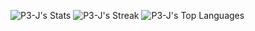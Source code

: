 ![P3-J's Stats](https://github-readme-stats.vercel.app/api?username=P3-J&theme=vue-dark&show_icons=true&hide_border=true&count_private=true)
![P3-J's Streak](https://github-readme-streak-stats.herokuapp.com/?user=P3-J&theme=vue-dark&hide_border=true)
![P3-J's Top Languages](https://github-readme-stats.vercel.app/api/top-langs/?username=P3-J&theme=vue-dark&show_icons=true&hide_border=true&layout=compact)

